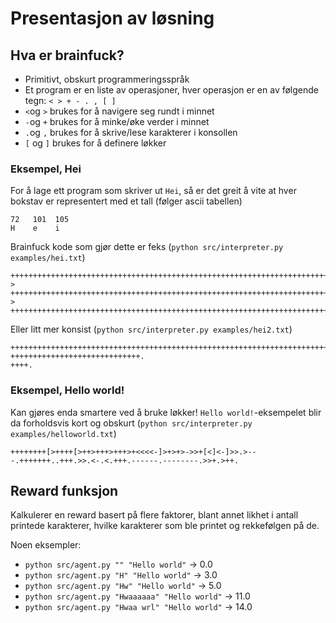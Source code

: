 # Presentasjon av løsning



## Hva er brainfuck?

- Primitivt, obskurt programmeringsspråk
- Et program er en liste av operasjoner, hver operasjon er en av følgende tegn: `< > + - . , [ ]`
- `<`og  `>` brukes for å navigere seg rundt i minnet
- `-`og  `+` brukes for å minke/øke verder i minnet
- `.`og  `,` brukes for å skrive/lese karakterer i konsollen
- `[` og `]` brukes for å definere løkker

### Eksempel, Hei

For å lage ett program som skriver ut `Hei`, så er det greit å vite at hver bokstav er representert med et tall (følger ascii tabellen)

```
72   101  105
H    e    i
```

Brainfuck kode som gjør dette er feks (`python src/interpreter.py examples/hei.txt`)

```
++++++++++++++++++++++++++++++++++++++++++++++++++++++++++++++++++++++++.
>
+++++++++++++++++++++++++++++++++++++++++++++++++++++++++++++++++++++++++++++++++++++++++++++++++++++.
>
+++++++++++++++++++++++++++++++++++++++++++++++++++++++++++++++++++++++++++++++++++++++++++++++++++++++++.
```


Eller litt mer konsist (`python src/interpreter.py examples/hei2.txt`)

```
++++++++++++++++++++++++++++++++++++++++++++++++++++++++++++++++++++++++.
+++++++++++++++++++++++++++++.
++++.
```

### Eksempel, Hello world!

Kan gjøres enda smartere ved å bruke løkker! `Hello world!`-eksempelet blir da forholdsvis kort og obskurt (`python src/interpreter.py examples/helloworld.txt`)

```
++++++++[>++++[>++>+++>+++>+<<<<-]>+>+>->>+[<]<-]>>.>---.+++++++..+++.>>.<-.<.+++.------.--------.>>+.>++.
```


## Reward funksjon

Kalkulerer en reward basert på flere faktorer, blant annet likhet i antall printede karakterer, hvilke karakterer som ble printet og rekkefølgen på de.

Noen eksempler:

- `python src/agent.py "" "Hello world"` -> 0.0
- `python src/agent.py "H" "Hello world"` -> 3.0
- `python src/agent.py "Hw" "Hello world"` -> 5.0
- `python src/agent.py "Hwaaaaaa" "Hello world"` -> 11.0
- `python src/agent.py "Hwaa wrl" "Hello world"` -> 14.0
